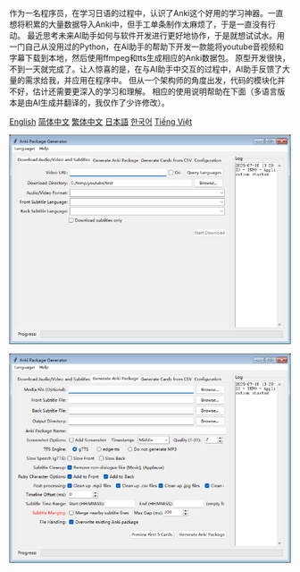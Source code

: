 作为一名程序员，在学习日语的过程中，认识了Anki这个好用的学习神器。一直想将积累的大量数据导入Anki中，但手工单条制作太麻烦了，于是一直没有行动。
最近思考未来AI助手如何与软件开发进行更好地协作，于是就想试试水。用一门自己从没用过的Python，在AI助手的帮助下开发一款能将youtube音视频和字幕下载到本地，然后使用ffmpeg和tts生成相应的Anki数据包。
原型开发很快，不到一天就完成了。让人惊喜的是，在与AI助手中交互的过程中，AI助手反馈了大量的需求给我，并应用在程序中。
但从一个架构师的角度出发，代码的模块化并不好，估计还需要更深入的学习和理解。
相应的使用说明帮助在下面（多语言版本是由AI生成并翻译的，我仅作了少许修改）。

[English](src/help/help_en.md) [简体中文](src/help/help_zh_hans.md) [繁体中文](src/help/help_zh_hant.md) [日本語](src/help/help_ja.md) [한국어](src/help/help_ko.md)  [Tiếng Việt](src/help/help_vi.md)


![下载界面](images/DownloadTab.png)

![使用字幕生成Anki数据包界面](images/GenerateTab.png)